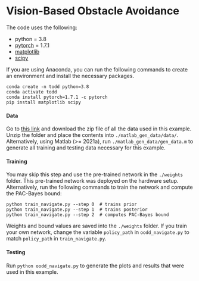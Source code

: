 # Vision-Based Obstacle Avoidance
The code uses the following:
- python = 3.8
- [pytorch](https://pytorch.org) = 1.7.1
- [matplotlib](https://matplotlib.org)
- [scipy](https://www.scipy.org)

If you are using Anaconda, you can run the following commands to create an environment and install the necessary packages.
```
conda create -n todd python=3.8
conda activate todd
conda install pytorch=1.7.1 -c pytorch
pip install matplotlib scipy
```

#### Data
Go to [this link](https://drive.google.com/file/d/1zpqZbxp-7z3HOktoru5qvEx4ah7FBHBM/view?usp=sharing) and download the zip file of all the data used in this example.
Unzip the folder and place the contents into `./matlab_gen_data/data/`.
Alternatively, using Matlab (>= 2021a), run `./matlab_gen_data/gen_data.m` to generate all training and testing data necessary for this example.

#### Training
You may skip this step and use the pre-trained network in the `./weights` folder.
This pre-trained network was deployed on the hardware setup.
Alternatively, run the following commands to train the network and compute the PAC-Bayes bound:
```
python train_navigate.py --step 0  # trains prior
python train_navigate.py --step 1  # trains posterior
python train_navigate.py --step 2  # computes PAC-Bayes bound
```
Weights and bound values are saved into the `./weights` folder.
If you train your own network, change the variable `policy_path` in `oodd_navigate.py` to match `policy_path` in `train_navigate.py`.


#### Testing
Run `python oodd_navigate.py` to generate the plots and results that were used in this example.
